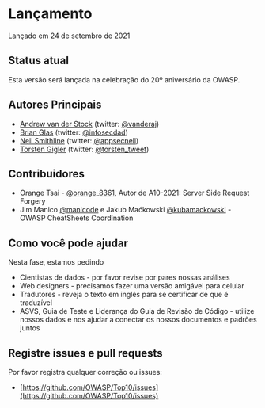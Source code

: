 # Lançamento

Lançado em 24 de setembro de 2021 

## Status atual

Esta versão será lançada na celebração do 20º aniversário da OWASP. 

## Autores Principais

- [Andrew van der Stock](mailto:vanderaj@owasp.org) (twitter: [@vanderaj](https://x.com/vanderaj))
- [Brian Glas](mailto:brian.glas@owasp.org) (twitter: [@infosecdad](https://x.com/infosecdad))
- [Neil Smithline](mailto:neil.smithline@owasp.org) (twitter: [@appsecneil](https://x.com/appsecneil))
- [Torsten Gigler](mailto:torsten.gigler@owasp.org) (twitter: [@torsten_tweet](https://x.com/torsten_tweet))

## Contribuidores

- Orange Tsai - [@orange_8361](https://x.com/orange_8361), Autor de A10-2021: Server Side Request Forgery
- Jim Manico [@manicode](https://x.com/manicode) e Jakub Maćkowski [@kubamackowski](https://x.com/kubamackowski)  - OWASP CheatSheets Coordination

## Como você pode ajudar

Nesta fase, estamos pedindo

- Cientistas de dados - por favor revise por pares nossas análises
- Web designers - precisamos fazer uma versão amigável para celular
- Tradutores - reveja o texto em inglês para se certificar de que é traduzível
- ASVS, Guia de Teste e Liderança do Guia de Revisão de Código - utilize nossos dados e nos ajudar a conectar os nossos documentos e padrões juntos

## Registre issues e pull requests

Por favor registra qualquer correção ou issues:

- [https://github.com/OWASP/Top10/issues](https://github.com/OWASP/Top10/issues)
